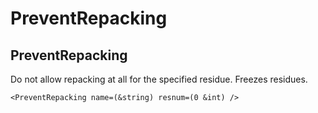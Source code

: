 # PreventRepacking
## PreventRepacking

Do not allow repacking at all for the specified residue. Freezes residues.

    <PreventRepacking name=(&string) resnum=(0 &int) />

